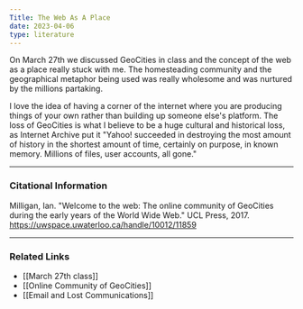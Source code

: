 ```yaml
---
Title: The Web As A Place
date: 2023-04-06
type: literature
---
```


On March 27th we discussed GeoCities in class and the concept of the web as a place really stuck with me. The homesteading community and the geographical metaphor being used was really wholesome and was nurtured by the millions partaking. 

I love the idea of having a corner of the internet where you are producing things of your own rather than building up someone else's platform. The loss of GeoCities is what I believe to be a huge cultural and historical loss, as Internet Archive put it "Yahoo! succeeded in destroying the most amount of history in the shortest amount of time, certainly on purpose, in known memory. Millions of files, user accounts, all gone."

---
### Citational Information

Milligan, Ian. "Welcome to the web: The online community of GeoCities during the early years of the World Wide Web." UCL Press, 2017. https://uwspace.uwaterloo.ca/handle/10012/11859

---

### Related Links

- [[March 27th class]]
- [[Online Community of GeoCities]]
- [[Email and Lost Communications]]
